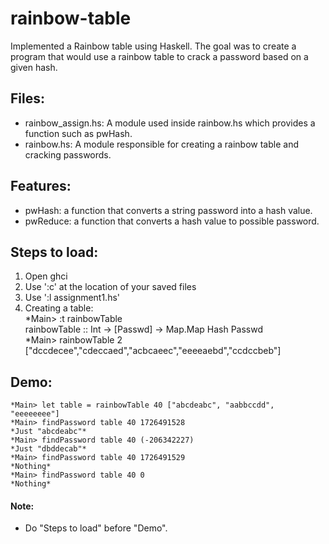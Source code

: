# rainbow-table
Implemented a Rainbow table using Haskell. The goal was to create a program that would use a rainbow table to crack a password based on a given hash.

## Files:
- rainbow_assign.hs: A module used inside rainbow.hs which provides a function such as pwHash.
- rainbow.hs: A module responsible for creating a rainbow table and cracking passwords.

## Features:
- pwHash: a function that converts a string password into a hash value.
- pwReduce: a function that converts a hash value to possible password.

## Steps to load:
  1) Open ghci  
  2) Use ':c' at the location of your saved files  
  3) Use ':l assignment1.hs' 
  4) Creating a table:  
  *Main> :t rainbowTable  
    rainbowTable :: Int -> [Passwd] -> Map.Map Hash Passwd  
  *Main> rainbowTable 2 ["dccdecee","cdeccaed","acbcaeec","eeeeaebd","ccdccbeb"]  
  
## Demo:

    *Main> let table = rainbowTable 40 ["abcdeabc", "aabbccdd", "eeeeeeee"]  
    *Main> findPassword table 40 1726491528  
    *Just "abcdeabc"*  
    *Main> findPassword table 40 (-206342227)  
    *Just "dbddecab"*    
    *Main> findPassword table 40 1726491529  
    *Nothing*  
    *Main> findPassword table 40 0  
    *Nothing*  
    
    
#### Note:
- Do "Steps to load" before "Demo".
